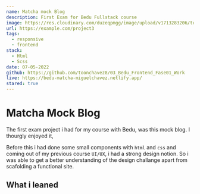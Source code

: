 ```yaml
---
name: Matcha mock Blog
description: First Exam for Bedu Fullstack course
image: https://res.cloudinary.com/duzeqpmgg/image/upload/v1713283206/toonchavez_Dev/projects/matcha-mock-blog_buyzxq.png
url: https://example.com/project3
tags:
  - responsive
  - frontend
stack:
  - Html
  - Scss
date: 07-05-2022
github: https://github.com/toonchavez8/03_Bedu_Frontend_Fase01_Work
live: https://bedu-matcha-miguelchavez.netlify.app/
stared: true
---
```


# Matcha Mock Blog

The first exam project i had for my course with Bedu, was this mock blog. I thourgly enjoyed it,

Before this i had done some small components with `html` and `css` and coming out of my previous course `UI/UX`, i had a strong design notion. So i was able to get a better understanding of the design challange apart from scafolding a functional site.

## What i leaned
